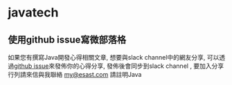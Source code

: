 # javatech


## 使用github issue寫微部落格
如果您有撰寫Java開發心得相關文章, 想要與slack channel中的網友分享, 可以透過[github issue](https://github.com/softnshare/javatech/issues)來發佈你的心得分享, 發佈後會同步到slack channel , 要加入分享行列請來信與我聯絡 my@esast.com 請註明Java
